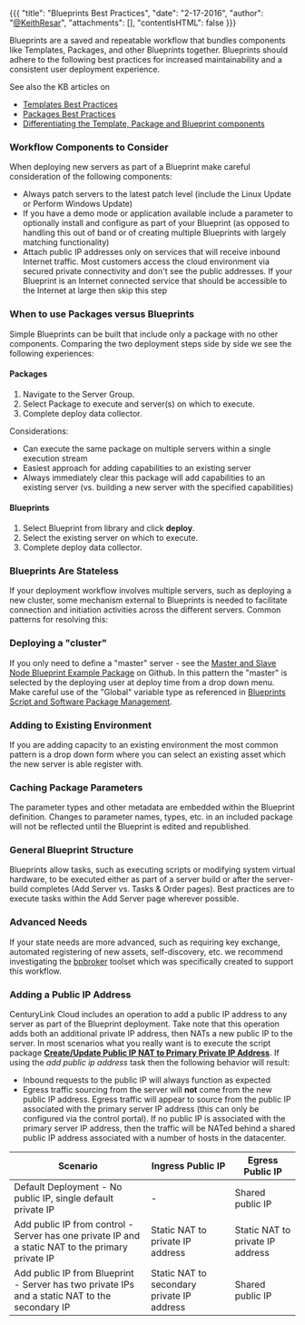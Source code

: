 {{{
  "title": "Blueprints Best Practices",
  "date": "2-17-2016",
  "author": "<a href='https://twitter.com/KeithResar'>@KeithResar</a>",
  "attachments": [],
  "contentIsHTML": false
}}}

Blueprints are a saved and repeatable workflow that bundles components like Templates, Packages, and other Blueprints together. Blueprints should adhere to the following best practices for increased maintainability and a consistent user deployment experience.

See also the KB articles on

* [Templates Best Practices](templates-best-practices.md)
* [Packages Best Practices](packages-best-practices.md)
* [Differentiating the Template, Package and Blueprint components](understanding-the-difference-between-templates-blueprints-and-packages.md)

### Workflow Components to Consider
When deploying new servers as part of a Blueprint make careful consideration of the following components:

* Always patch servers to the latest patch level (include the Linux Update or Perform Windows Update)
* If you have a demo mode or application available include a parameter to optionally install and configure as part of your Blueprint (as opposed to handling this out of band or of creating multiple Blueprints with largely matching functionality)
* Attach public IP addresses only on services that will receive inbound Internet traffic. Most customers access the cloud environment via secured private connectivity and don't see the public addresses.  If your Blueprint is an Internet connected service that should be accessible to the Internet at large then skip this step

### When to use Packages versus Blueprints
Simple Blueprints can be built that include only a package with no other components. Comparing the two deployment steps side by side we see the following experiences:

#### Packages

1. Navigate to the Server Group.
2. Select Package to execute and server(s) on which to execute.
3. Complete deploy data collector.

Considerations:

* Can execute the same package on multiple servers within a single execution stream
* Easiest approach for adding capabilities to an existing server
* Always immediately clear this package will add capabilities to an existing server (vs. building a new server with the specified capabilities)

#### Blueprints
1. Select Blueprint from library and click **deploy**.
2. Select the existing server on which to execute.
3. Complete deploy data collector.

### Blueprints Are Stateless
If your deployment workflow involves multiple servers, such as deploying a new cluster, some mechanism external to Blueprints is needed to facilitate connection and initiation activities across the different servers. Common patterns for resolving this:

### Deploying a "cluster"
If you only need to define a "master" server - see the [Master and Slave Node Blueprint Example Package](https://github.com/CenturyLinkCloud/Ecosystem/tree/master/Blueprints/Reference%20Templates/Master%20and%20Slave%20Node%20Blueprint%20Example%20Package%20-%20Linux) on Github. In this pattern the "master" is selected by the deploying user at deploy time from a drop down menu. Make careful use of the "Global" variable type as referenced in [Blueprints Script and Software Package Management](blueprints-script-and-software-package-management.md).

### Adding to Existing Environment
If you are adding capacity to an existing environment the most common pattern is a drop down form where you can select an existing asset which the new server is able register with.

### Caching Package Parameters
The parameter types and other metadata are embedded within the Blueprint definition. Changes to parameter names, types, etc. in an included package will not be reflected until the Blueprint is edited and republished.

### General Blueprint Structure
Blueprints allow tasks, such as executing scripts or modifying system virtual hardware, to be executed either as part of a server build or after the server-build completes (Add Server vs. Tasks & Order pages).  Best practices are to execute tasks within the Add Server page wherever possible.

### Advanced Needs
If your state needs are more advanced, such as requiring key exchange, automated registering of new assets, self-discovery, etc. we recommend investigating the [bpbroker](https://github.com/CenturyLinkCloud/bpbroker) toolset which was specifically created to support this workflow.

### Adding a Public IP Address
CenturyLink Cloud includes an operation to add a public IP address to any server as part of the Blueprint deployment. Take note that this operation adds both an additional private IP address, then NATs a new public IP to the server. In most scenarios what you really want is to execute the script package **[Create/Update Public IP NAT to Primary Private IP Address](blueprint-nat-public-ip-to-primary-private-ip.md)**.  If using the *add public ip address* task then the following behavior will result:

 * Inbound requests to the public IP will always function as expected
 * Egress traffic sourcing from the server will **not** come from the new public IP address. Egress traffic will appear to source from the public IP associated with the primary server IP address (this can only be configured via the control portal). If no public IP is associated with the primary server IP address, then the traffic will be NATed behind a shared public IP address associated with a number of hosts in the datacenter.


| Scenario   	| Ingress Public IP  	| Egress Public IP  	|
|---	|---	|---	|
| Default Deployment - No public IP, single default private IP  	| -   	| Shared public IP  	|
 | Add public IP from control - Server has one private IP and a static NAT to the primary private IP | Static NAT to private IP address | Static NAT to private IP address |
 | Add public IP from Blueprint - Server has two private IPs and a static NAT to the secondary IP | Static NAT to secondary private IP address | Shared public IP |
